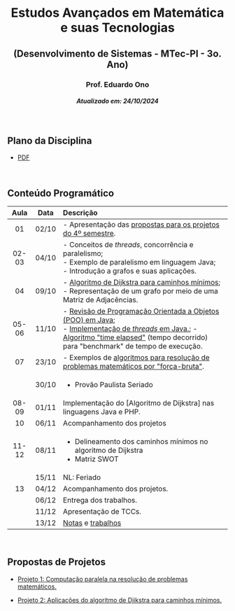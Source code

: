 <h1 align="center">Estudos Avançados em Matemática e suas Tecnologias</h1>
<h2 align="center">(Desenvolvimento de Sistemas - MTec-PI - 3o. Ano)</h2>
<h3 align="center">Prof. Eduardo Ono</h3>
<h5 align="center">Atualizado em: 24/10/2024</h5>

&nbsp;

## Plano da Disciplina

* [PDF](./docs/DS-612-MTec-PI-2024_Estudos-Avancados-em-Matematica-e-suas-Tecnologias-3o-Ano.pdf)

&nbsp;

## Conteúdo Programático

| Aula | Data | Descrição |
| :-:  | :-:  | :--       |
| 01    | 02/10 | - Apresentação das [propostas para os projetos do 4º semestre](#propostas-de-projetos). |
| 02-03 | 04/10 | - Conceitos de _threads_, concorrência e paralelismo;<br>- Exemplo de paralelismo em linguagem Java;<br>- Introdução a grafos e suas aplicações. |
| 04    | 09/10 | - [Algoritmo de Dijkstra para caminhos mínimos];<br>- Representação de um grafo por meio de uma Matriz de Adjacências. |
| 05-06 | 11/10 | - [Revisão de Programação Orientada a Objetos (POO) em Java](./conteudo/fundamentos-da-linguagem-java/);<br>- [Implementação de _threads_ em Java.](./conteudo/threads/threads-em-java/); - [Algoritmo "time elapsed"](./conteudo/threads/threads-em-java/exemplos/exemplo1-v0/Main.java) (tempo decorrido) para "benchmark" de tempo de execução. |
| 07    | 23/10 | - Exemplos de [algoritmos para resolução de problemas matemáticos por "força-bruta"](./conteudo/algoritmos-de-forca-bruta/). |
|       | 30/10 | <ul><li>Provão Paulista Seriado</li></ul> |
| 08-09 | 01/11 | Implementação do [Algoritmo de Dijkstra] nas linguagens Java e PHP. |
| 10    | 06/11 | Acompanhamento dos projetos |
| 11-12 | 08/11 | <ul><li>Delineamento dos caminhos mínimos no algoritmo de Dijkstra</li><li>Matriz SWOT</li></ul> |
|       | 15/11 | NL: Feriado
| 13    | 04/12 | Acompanhamento dos projetos. |
|       | 06/12 | Entrega dos trabalhos. |
|       | 11/12 | Apresentação de TCCs. |
|       | 13/12 | [Notas](./docs/Notas-DS-MTec-PI-3o-ano-2024.pdf) e [trabalhos](./trabalhos/) |

[Algoritmo de Dijkstra para caminhos mínimos]: ./conteudo/grafos/algoritmo-de-dijkstra/

&nbsp;

## Propostas de Projetos

* [Projeto 1: Computação paralela na resolução de problemas matemáticos.](./proposta-do-projeto-1/)

* [Projeto 2: Aplicações do algoritmo de Djikstra para caminhos mínimos.](./proposta-do-projeto-2/)

&nbsp;
